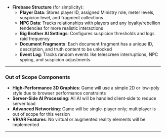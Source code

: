 - **Firebase Structure** (for simplicity):
  - **Player Data**: Stores player ID, assigned Ministry role, meter levels, suspicion level, and fragment collections
  - **NPC Data**: Tracks relationships with players and any loyalty/rebellion tendencies for more realistic interactions
  - **Big Brother AI Settings**: Configures suspicion thresholds and logs raid frequency
  - **Document Fragments**: Each document fragment has a unique ID, description, and truth content to be unlocked
  - **Event Log**: Tracks random events like telescreen interruptions, NPC spying, and suspicion adjustments

---

### Out of Scope Components

- **High-Performance 3D Graphics**: Game will use a simple 2D or low-poly style due to browser performance constraints
- **Server-Side AI Processing**: All AI will be handled client-side to reduce server load
- **Advanced Networking**: Game will be single-player only; multiplayer is out of scope for this version
- **VR/AR Features**: No virtual or augmented reality elements will be implemented

---